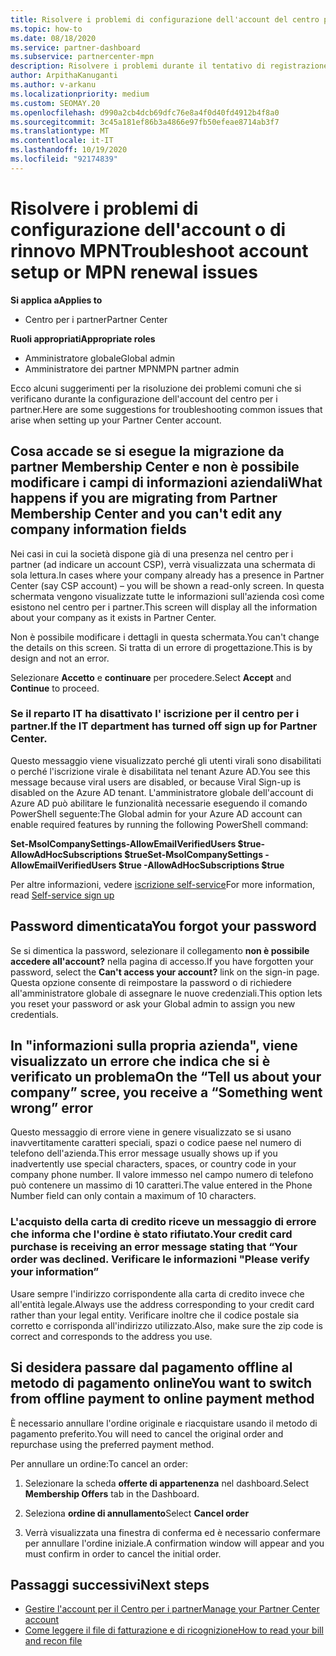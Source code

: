 ```yaml
---
title: Risolvere i problemi di configurazione dell'account del centro per i partner o del rinnovo MPN
ms.topic: how-to
ms.date: 08/18/2020
ms.service: partner-dashboard
ms.subservice: partnercenter-mpn
description: Risolvere i problemi durante il tentativo di registrazione nel centro per i partner. Le risposte rispondono a problemi con i metodi di pagamento, dimenticando le password e altro ancora.
author: ArpithaKanuganti
ms.author: v-arkanu
ms.localizationpriority: medium
ms.custom: SEOMAY.20
ms.openlocfilehash: d990a2cb4dcb69dfc76e8a4f0d40fd4912b4f8a0
ms.sourcegitcommit: 3c45a181ef86b3a4866e97fb50efeae8714ab3f7
ms.translationtype: MT
ms.contentlocale: it-IT
ms.lasthandoff: 10/19/2020
ms.locfileid: "92174839"
---
```

# <a name="troubleshoot-account-setup-or-mpn-renewal-issues"></a><span data-ttu-id="d644e-104">Risolvere i problemi di configurazione dell'account o di rinnovo MPN</span><span class="sxs-lookup"><span data-stu-id="d644e-104">Troubleshoot account setup or MPN renewal issues</span></span>

<span data-ttu-id="d644e-105">**Si applica a**</span><span class="sxs-lookup"><span data-stu-id="d644e-105">**Applies to**</span></span>

- <span data-ttu-id="d644e-106">Centro per i partner</span><span class="sxs-lookup"><span data-stu-id="d644e-106">Partner Center</span></span>
 
<span data-ttu-id="d644e-107">**Ruoli appropriati**</span><span class="sxs-lookup"><span data-stu-id="d644e-107">**Appropriate roles**</span></span>

- <span data-ttu-id="d644e-108">Amministratore globale</span><span class="sxs-lookup"><span data-stu-id="d644e-108">Global admin</span></span>
- <span data-ttu-id="d644e-109">Amministratore dei partner MPN</span><span class="sxs-lookup"><span data-stu-id="d644e-109">MPN partner admin</span></span> 
 
<span data-ttu-id="d644e-110">Ecco alcuni suggerimenti per la risoluzione dei problemi comuni che si verificano durante la configurazione dell'account del centro per i partner.</span><span class="sxs-lookup"><span data-stu-id="d644e-110">Here are some suggestions for troubleshooting common issues that arise when setting up your Partner Center account.</span></span>

## <a name="what-happens-if-you-are-migrating-from-partner-membership-center-and-you-cant-edit-any-company-information-fields"></a><span data-ttu-id="d644e-111">Cosa accade se si esegue la migrazione da partner Membership Center e non è possibile modificare i campi di informazioni aziendali</span><span class="sxs-lookup"><span data-stu-id="d644e-111">What happens if you are migrating from Partner Membership Center and you can't edit any company information fields</span></span>

<span data-ttu-id="d644e-112">Nei casi in cui la società dispone già di una presenza nel centro per i partner (ad indicare un account CSP), verrà visualizzata una schermata di sola lettura.</span><span class="sxs-lookup"><span data-stu-id="d644e-112">In cases where your company already has a presence in Partner Center (say CSP account) – you will be shown a read-only screen.</span></span> <span data-ttu-id="d644e-113">In questa schermata vengono visualizzate tutte le informazioni sull'azienda così come esistono nel centro per i partner.</span><span class="sxs-lookup"><span data-stu-id="d644e-113">This screen will display all the information about your company as it exists in Partner Center.</span></span>

<span data-ttu-id="d644e-114">Non è possibile modificare i dettagli in questa schermata.</span><span class="sxs-lookup"><span data-stu-id="d644e-114">You can't change the details on this screen.</span></span> <span data-ttu-id="d644e-115">Si tratta di un errore di progettazione.</span><span class="sxs-lookup"><span data-stu-id="d644e-115">This is by design and not an error.</span></span>

<span data-ttu-id="d644e-116">Selezionare **Accetto** e **continuare** per procedere.</span><span class="sxs-lookup"><span data-stu-id="d644e-116">Select **Accept** and **Continue** to proceed.</span></span>


### <a name="if-the-it-department-has-turned-off-sign-up-for-partner-center"></a><span data-ttu-id="d644e-117">Se il reparto IT ha disattivato l' **iscrizione per il centro per i partner**.</span><span class="sxs-lookup"><span data-stu-id="d644e-117">If the IT department has turned off **sign up for Partner Center**.</span></span>

<span data-ttu-id="d644e-118">Questo messaggio viene visualizzato perché gli utenti virali sono disabilitati o perché l'iscrizione virale è disabilitata nel tenant Azure AD.</span><span class="sxs-lookup"><span data-stu-id="d644e-118">You see this message because viral users are disabled, or because Viral Sign-up is disabled on the Azure AD tenant.</span></span> <span data-ttu-id="d644e-119">L'amministratore globale dell'account di Azure AD può abilitare le funzionalità necessarie eseguendo il comando PowerShell seguente:</span><span class="sxs-lookup"><span data-stu-id="d644e-119">The Global admin for your Azure AD account can enable required features by running the following PowerShell command:</span></span>

<span data-ttu-id="d644e-120">**Set-MsolCompanySettings-AllowEmailVerifiedUsers $true-AllowAdHocSubscriptions $true**</span><span class="sxs-lookup"><span data-stu-id="d644e-120">**Set-MsolCompanySettings -AllowEmailVerifiedUsers $true -AllowAdHocSubscriptions $true**</span></span>

<span data-ttu-id="d644e-121">Per altre informazioni, vedere [iscrizione self-service](/azure/active-directory/users-groups-roles/directory-self-service-signup)</span><span class="sxs-lookup"><span data-stu-id="d644e-121">For more information, read [Self-service sign up](/azure/active-directory/users-groups-roles/directory-self-service-signup)</span></span>

## <a name="you-forgot-your-password"></a><span data-ttu-id="d644e-122">Password dimenticata</span><span class="sxs-lookup"><span data-stu-id="d644e-122">You forgot your password</span></span>

<span data-ttu-id="d644e-123">Se si dimentica la password, selezionare il collegamento **non è possibile accedere all'account?** nella pagina di accesso.</span><span class="sxs-lookup"><span data-stu-id="d644e-123">If you have forgotten your password, select the **Can't access your account?** link on the sign-in page.</span></span> <span data-ttu-id="d644e-124">Questa opzione consente di reimpostare la password o di richiedere all'amministratore globale di assegnare le nuove credenziali.</span><span class="sxs-lookup"><span data-stu-id="d644e-124">This option lets you reset your password or ask your Global admin to assign you new credentials.</span></span>

## <a name="on-the-tell-us-about-your-company-scree-you-receive-a-something-went-wrong-error"></a><span data-ttu-id="d644e-125">In "informazioni sulla propria azienda", viene visualizzato un errore che indica che si è verificato un problema</span><span class="sxs-lookup"><span data-stu-id="d644e-125">On the “Tell us about your company” scree, you receive a “Something went wrong” error</span></span>

<span data-ttu-id="d644e-126">Questo messaggio di errore viene in genere visualizzato se si usano inavvertitamente caratteri speciali, spazi o codice paese nel numero di telefono dell'azienda.</span><span class="sxs-lookup"><span data-stu-id="d644e-126">This error message usually shows up if you inadvertently use special characters, spaces, or country code in your company phone number.</span></span> <span data-ttu-id="d644e-127">Il valore immesso nel campo numero di telefono può contenere un massimo di 10 caratteri.</span><span class="sxs-lookup"><span data-stu-id="d644e-127">The value entered in the Phone Number field can only contain a maximum of 10 characters.</span></span>


### <a name="your-credit-card-purchase-is-receiving-an-error-message-stating-that-your-order-was-declined-please-verify-your-information"></a><span data-ttu-id="d644e-128">L'acquisto della carta di credito riceve un messaggio di errore che informa che l'ordine è stato rifiutato.</span><span class="sxs-lookup"><span data-stu-id="d644e-128">Your credit card purchase is receiving an error message stating that “Your order was declined.</span></span> <span data-ttu-id="d644e-129">Verificare le informazioni "</span><span class="sxs-lookup"><span data-stu-id="d644e-129">Please verify your information”</span></span>


<span data-ttu-id="d644e-130">Usare sempre l'indirizzo corrispondente alla carta di credito invece che all'entità legale.</span><span class="sxs-lookup"><span data-stu-id="d644e-130">Always use the address corresponding to your credit card rather than your legal entity.</span></span> <span data-ttu-id="d644e-131">Verificare inoltre che il codice postale sia corretto e corrisponda all'indirizzo utilizzato.</span><span class="sxs-lookup"><span data-stu-id="d644e-131">Also, make sure the zip code is correct and corresponds to the address you use.</span></span>

## <a name="you-want-to-switch-from-offline-payment-to-online-payment-method"></a><span data-ttu-id="d644e-132">Si desidera passare dal pagamento offline al metodo di pagamento online</span><span class="sxs-lookup"><span data-stu-id="d644e-132">You want to switch from offline payment to online payment method</span></span> 

<span data-ttu-id="d644e-133">È necessario annullare l'ordine originale e riacquistare usando il metodo di pagamento preferito.</span><span class="sxs-lookup"><span data-stu-id="d644e-133">You will need to cancel the original order and repurchase using the preferred payment method.</span></span>

<span data-ttu-id="d644e-134">Per annullare un ordine:</span><span class="sxs-lookup"><span data-stu-id="d644e-134">To cancel an order:</span></span>

1. <span data-ttu-id="d644e-135">Selezionare la scheda **offerte di appartenenza** nel dashboard.</span><span class="sxs-lookup"><span data-stu-id="d644e-135">Select **Membership Offers** tab in the Dashboard.</span></span>

2. <span data-ttu-id="d644e-136">Seleziona **ordine di annullamento**</span><span class="sxs-lookup"><span data-stu-id="d644e-136">Select **Cancel order**</span></span>

3. <span data-ttu-id="d644e-137">Verrà visualizzata una finestra di conferma ed è necessario confermare per annullare l'ordine iniziale.</span><span class="sxs-lookup"><span data-stu-id="d644e-137">A confirmation window will appear and you must confirm in order to cancel the initial order.</span></span>

## <a name="next-steps"></a><span data-ttu-id="d644e-138">Passaggi successivi</span><span class="sxs-lookup"><span data-stu-id="d644e-138">Next steps</span></span>

- [<span data-ttu-id="d644e-139">Gestire l'account per il Centro per i partner</span><span class="sxs-lookup"><span data-stu-id="d644e-139">Manage your Partner Center account</span></span>](partner-center-account-setup.md)
- [<span data-ttu-id="d644e-140">Come leggere il file di fatturazione e di ricognizione</span><span class="sxs-lookup"><span data-stu-id="d644e-140">How to read your bill and recon file</span></span>](read-your-bill.md)